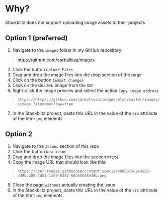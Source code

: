 # Why?
Stackblitz does not support uploading image assets to their projects

## Option 1 (preferred)
1. Navigate to the `images` folder in my GitHub repository:
> https://github.com/carballosa/images
2. Click the button `Upload Files` 
3. Drag and drop the image files into the drop section of the page
4. Click on the button `Commit changes`
5. Click on the desired image from the list
6. Right-click the image preview and select the action `Copy image address` 
>  ```https://https://github.com/carballosa/images/blob/master/images/<image filename>?raw=true```
7. In the Stackblitz project, paste this URL in the value of the `src` attribute of the html `img` elements

## Option 2
1. Navigate to the `Issues` section of this repo
2. Click the button `New issue` 
3. Drag and drop the image files into the section `Write`
4. Copy the image URL that should look like this:
>  ```https://user-images.githubusercontent.com/12849860/58243805-ad9bc280-7d51-11e9-8182-68b45b48e38b.png```
5. Close the page `without` actually creating the issue
6. In the Stackblitz project, paste this URL in the value of the `src` attribute of the html `img` elements
